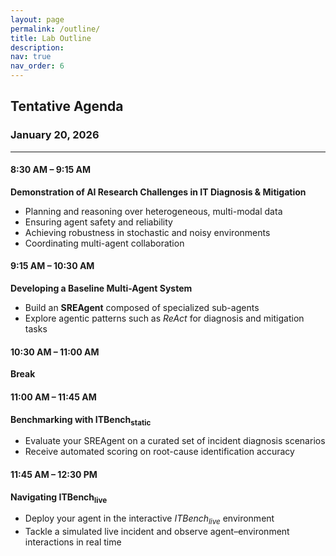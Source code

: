```yaml
---
layout: page
permalink: /outline/
title: Lab Outline
description: 
nav: true
nav_order: 6
---
```


## Tentative Agenda

### January 20, 2026

---

#### 8:30 AM – 9:15 AM  
**Demonstration of AI Research Challenges in IT Diagnosis & Mitigation**  
- Planning and reasoning over heterogeneous, multi-modal data  
- Ensuring agent safety and reliability  
- Achieving robustness in stochastic and noisy environments  
- Coordinating multi-agent collaboration  

#### 9:15 AM – 10:30 AM  
**Developing a Baseline Multi-Agent System**  
- Build an **SREAgent** composed of specialized sub-agents  
- Explore agentic patterns such as *ReAct* for diagnosis and mitigation tasks  

#### 10:30 AM – 11:00 AM  
**Break**

#### 11:00 AM – 11:45 AM  
**Benchmarking with ITBench<sub>static</sub>**  
- Evaluate your SREAgent on a curated set of incident diagnosis scenarios  
- Receive automated scoring on root-cause identification accuracy  

#### 11:45 AM – 12:30 PM  
**Navigating ITBench<sub>live</sub>**  
- Deploy your agent in the interactive *ITBench<sub>live</sub>* environment  
- Tackle a simulated live incident and observe agent–environment interactions in real time  


